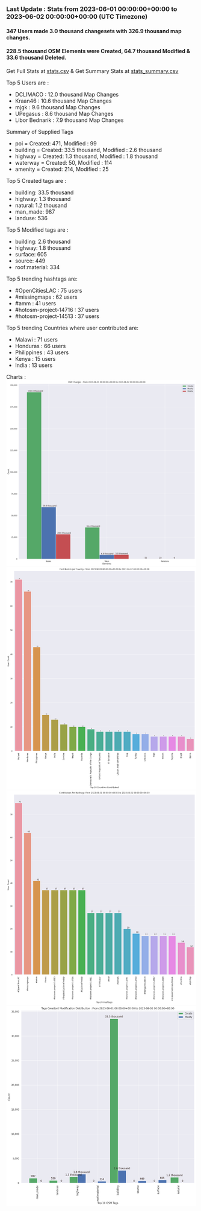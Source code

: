 ### Last Update : Stats from 2023-06-01 00:00:00+00:00 to 2023-06-02 00:00:00+00:00 (UTC Timezone)

#### 347 Users made 3.0 thousand changesets with 326.9 thousand map changes.
#### 228.5 thousand OSM Elements were Created, 64.7 thousand Modified & 33.6 thousand Deleted.
Get Full Stats at [stats.csv](/stats/hotosm/Daily/stats.csv)
 & Get Summary Stats at [stats_summary.csv](/stats/hotosm/Daily/stats_summary.csv)

Top 5 Users are : 
- DCLIMACO : 12.0 thousand Map Changes
- Kraan46 : 10.6 thousand Map Changes
- mjgk : 9.6 thousand Map Changes
- UPegasus : 8.6 thousand Map Changes
- Libor Bednarik : 7.9 thousand Map Changes

Summary of Supplied Tags
- poi = Created: 471, Modified : 99
- building = Created: 33.5 thousand, Modified : 2.6 thousand
- highway = Created: 1.3 thousand, Modified : 1.8 thousand
- waterway = Created: 50, Modified : 114
- amenity = Created: 214, Modified : 25


Top 5 Created tags are :
- building: 33.5 thousand
- highway: 1.3 thousand
- natural: 1.2 thousand
- man_made: 987
- landuse: 536


Top 5 Modified tags are :
- building: 2.6 thousand
- highway: 1.8 thousand
- surface: 605
- source: 449
- roof:material: 334


Top 5 trending hashtags are:
- #OpenCitiesLAC : 75 users
- #missingmaps : 62 users
- #amm : 41 users
- #hotosm-project-14716 : 37 users
- #hotosm-project-14513 : 37 users


Top 5 trending Countries where user contributed are:
- Malawi : 71 users
- Honduras : 66 users
- Philippines : 43 users
- Kenya : 15 users
- India : 13 users


 Charts : 
![Alt text](./stats_osm_changes.png) 
![Alt text](./stats_users_per_country.png) 
![Alt text](./stats_users_per_hashtag.png) 
![Alt text](./stats_tags.png) 
